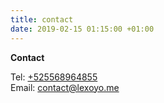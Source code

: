 ```yaml
---
title: contact
date: 2019-02-15 01:15:00 +01:00
---
```


**Contact**

Tel: [\+525568964855](tel:\+525568964855)<br>
Email: [contact@lexoyo.me](mailto:contact@lexoyo.me)